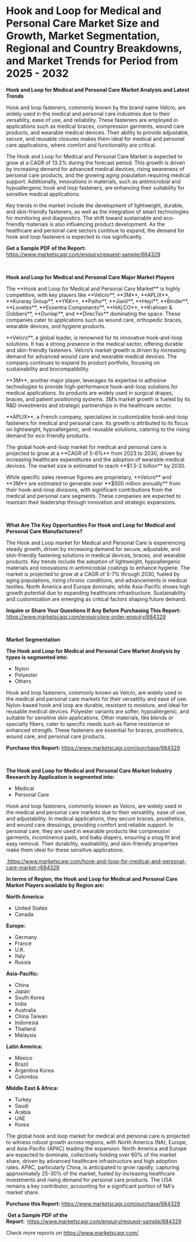 <p><h1>Hook and Loop for Medical and Personal Care Market Size and Growth, Market Segmentation, Regional and Country Breakdowns, and Market Trends for Period from 2025 -  2032</h1></p><p><strong>Hook and Loop for Medical and Personal Care Market Analysis and Latest Trends</strong></p>
<p><p>Hook and loop fasteners, commonly known by the brand name Velcro, are widely used in the medical and personal care industries due to their versatility, ease of use, and reliability. These fasteners are employed in applications such as medical braces, compression garments, wound care products, and wearable medical devices. Their ability to provide adjustable, secure, and reusable closures makes them ideal for medical and personal care applications, where comfort and functionality are critical.</p><p>The Hook and Loop for Medical and Personal Care Market is expected to grow at a CAGR of 13.2% during the forecast period. This growth is driven by increasing demand for advanced medical devices, rising awareness of personal care products, and the growing aging population requiring medical support. Additionally, innovations in materials, such as antimicrobial and hypoallergenic hook and loop fasteners, are enhancing their suitability for sensitive medical applications.</p><p>Key trends in the market include the development of lightweight, durable, and skin-friendly fasteners, as well as the integration of smart technologies for monitoring and diagnostics. The shift toward sustainable and eco-friendly materials is also influencing product development. As the healthcare and personal care sectors continue to expand, the demand for hook and loop fasteners is expected to rise significantly.</p></p>
<p><strong>Get a Sample PDF of the Report:&nbsp;</strong> <a href="https://www.marketscagr.com/enquiry/request-sample/684329?utm_campaign=1901&utm_medium=2&utm_source=Github&utm_content=ia&utm_term=20012025&utm_id=hook-and-loop-for-medical-and-personal-care">https://www.marketscagr.com/enquiry/request-sample/684329</a></p>
<p>&nbsp;</p>
<p><strong>Hook and Loop for Medical and Personal Care Major Market Players</strong></p>
<p><p>The **Hook and Loop for Medical and Personal Care Market** is highly competitive, with key players like **Velcro**, **3M**, **APLIX**, **Kuraray Group**, **YKK**, **Paiho**, **Jianli**, **Heyi**, **Binder**, **Lovetex**, **Essentra Components**, **HALCO**, **Krahnen & Gobbers**, **Dunlap**, and **DirecTex** dominating the space. These companies cater to applications such as wound care, orthopedic braces, wearable devices, and hygiene products.</p><p>**Velcro**, a global leader, is renowned for its innovative hook-and-loop solutions. It has a strong presence in the medical sector, offering durable and skin-friendly fasteners. Velcro’s market growth is driven by increasing demand for advanced wound care and wearable medical devices. The company continues to expand its product portfolio, focusing on sustainability and biocompatibility.</p><p>**3M**, another major player, leverages its expertise in adhesive technologies to provide high-performance hook-and-loop solutions for medical applications. Its products are widely used in surgical drapes, braces, and patient positioning systems. 3M’s market growth is fueled by its R&D investments and strategic partnerships in the healthcare sector.</p><p>**APLIX**, a French company, specializes in customizable hook-and-loop fasteners for medical and personal care. Its growth is attributed to its focus on lightweight, hypoallergenic, and reusable solutions, catering to the rising demand for eco-friendly products.</p><p>The global hook-and-loop market for medical and personal care is projected to grow at a **CAGR of 5-6%** from 2023 to 2030, driven by increasing healthcare expenditures and the adoption of wearable medical devices. The market size is estimated to reach **$1.5-2 billion** by 2030.</p><p>While specific sales revenue figures are proprietary, **Velcro** and **3M** are estimated to generate over **$500 million annually** from their hook-and-loop divisions, with significant contributions from the medical and personal care segments. These companies are expected to maintain their leadership through innovation and strategic expansions.</p></p>
<p>&nbsp;</p>
<p><strong>What Are The Key Opportunities For Hook and Loop for Medical and Personal Care Manufacturers?</strong></p>
<p><p>The Hook and Loop market for Medical and Personal Care is experiencing steady growth, driven by increasing demand for secure, adjustable, and skin-friendly fastening solutions in medical devices, braces, and wearable products. Key trends include the adoption of lightweight, hypoallergenic materials and innovations in antimicrobial coatings to enhance hygiene. The market is projected to grow at a CAGR of 5-7% through 2030, fueled by aging populations, rising chronic conditions, and advancements in medical textiles. North America and Europe dominate, while Asia-Pacific shows high growth potential due to expanding healthcare infrastructure. Sustainability and customization are emerging as critical factors shaping future demand.</p></p>
<p><strong>Inquire or Share Your Questions If Any Before Purchasing This Report:</strong> <a href="https://www.marketscagr.com/enquiry/pre-order-enquiry/684329?utm_campaign=1901&utm_medium=2&utm_source=Github&utm_content=ia&utm_term=20012025&utm_id=hook-and-loop-for-medical-and-personal-care">https://www.marketscagr.com/enquiry/pre-order-enquiry/684329</a></p>
<p>&nbsp;</p>
<p><strong>Market Segmentation</strong></p>
<p><strong>The Hook and Loop for Medical and Personal Care Market Analysis by types is segmented into:</strong></p>
<p><ul><li>Nylon</li><li>Polyester</li><li>Others</li></ul></p>
<p><p>Hook and loop fasteners, commonly known as Velcro, are widely used in the medical and personal care markets for their versatility and ease of use. Nylon-based hook and loop are durable, resistant to moisture, and ideal for reusable medical devices. Polyester variants are softer, hypoallergenic, and suitable for sensitive skin applications. Other materials, like blends or specialty fibers, cater to specific needs such as flame resistance or enhanced strength. These fasteners are essential for braces, prosthetics, wound care, and personal care products.</p></p>
<p><strong>Purchase this Report:&nbsp;</strong><a href="https://www.marketscagr.com/purchase/684329?utm_campaign=1901&utm_medium=2&utm_source=Github&utm_content=ia&utm_term=20012025&utm_id=hook-and-loop-for-medical-and-personal-care">https://www.marketscagr.com/purchase/684329</a></p>
<p>&nbsp;</p>
<p><strong>The Hook and Loop for Medical and Personal Care Market Industry Research by Application is segmented into:</strong></p>
<p><ul><li>Medical</li><li>Personal Care</li></ul></p>
<p><p>Hook and loop fasteners, commonly known as Velcro, are widely used in the medical and personal care markets due to their versatility, ease of use, and adjustability. In medical applications, they secure braces, prosthetics, and wound care dressings, providing comfort and reliable support. In personal care, they are used in wearable products like compression garments, incontinence pads, and baby diapers, ensuring a snug fit and easy removal. Their durability, washability, and skin-friendly properties make them ideal for these sensitive applications.</p></p>
<p><a href="https://www.marketscagr.com/hook-and-loop-for-medical-and-personal-care-market-r684329?utm_campaign=1901&utm_medium=2&utm_source=Github&utm_content=ia&utm_term=20012025&utm_id=hook-and-loop-for-medical-and-personal-care">&nbsp;https://www.marketscagr.com/hook-and-loop-for-medical-and-personal-care-market-r684329</a></p>
<p><strong>In terms of Region, the Hook and Loop for Medical and Personal Care Market Players available by Region are:</strong></p>
<p>
    <p> <strong> North America: </strong>
        <ul>
            <li>United States</li>
            <li>Canada</li>
        </ul>
        </p> 
    <p> <strong> Europe: </strong>
        <ul>
            <li>Germany</li>
            <li>France</li>
            <li>U.K.</li>
            <li>Italy</li>
            <li>Russia</li>
        </ul>
        </p> 
    <p> <strong> Asia-Pacific: </strong>
        <ul>
            <li>China</li>
            <li>Japan</li>
            <li>South Korea</li>
            <li>India</li>
            <li>Australia</li>
            <li>China Taiwan</li>
            <li>Indonesia</li>
            <li>Thailand</li>
            <li>Malaysia</li>
        </ul>
        </p> 
    <p> <strong> Latin America: </strong>
        <ul>
            <li>Mexico</li>
            <li>Brazil</li>
            <li>Argentina Korea</li>
            <li>Colombia</li>
        </ul>
        </p> 
    <p> <strong> Middle East & Africa: </strong>
        <ul>
            <li>Turkey</li>
            <li>Saudi</li>
            <li>Arabia</li>
            <li>UAE</li>
            <li>Korea</li>
        </ul>
    </p>
    </p>
<p><p>The global hook and loop market for medical and personal care is projected to witness robust growth across regions, with North America (NA), Europe, and Asia-Pacific (APAC) leading the expansion. North America and Europe are expected to dominate, collectively holding over 60% of the market share, driven by advanced healthcare infrastructure and high adoption rates. APAC, particularly China, is anticipated to grow rapidly, capturing approximately 25-30% of the market, fueled by increasing healthcare investments and rising demand for personal care products. The USA remains a key contributor, accounting for a significant portion of NA's market share.</p></p>
<p><strong>Purchase this Report: </strong><a href="https://www.marketscagr.com/purchase/684329?utm_campaign=1901&utm_medium=2&utm_source=Github&utm_content=ia&utm_term=20012025&utm_id=hook-and-loop-for-medical-and-personal-care">https://www.marketscagr.com/purchase/684329</a></p>
<p>&nbsp;<strong>Get a Sample PDF of the Report:&nbsp;&nbsp;</strong><a href="https://www.marketscagr.com/enquiry/request-sample/684329?utm_campaign=1901&utm_medium=2&utm_source=Github&utm_content=ia&utm_term=20012025&utm_id=hook-and-loop-for-medical-and-personal-care">https://www.marketscagr.com/enquiry/request-sample/684329</a></p>
<p><strong></strong></p>
<p>Check more reports on <a href="https://www.marketscagr.com/?utm_campaign=1901&utm_medium=2&utm_source=Github&utm_content=ia&utm_term=20012025&utm_id=hook-and-loop-for-medical-and-personal-care">https://www.marketscagr.com/</a></p>